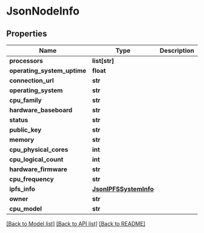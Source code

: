 # JsonNodeInfo


## Properties
Name | Type | Description | Notes
------------ | ------------- | ------------- | -------------
**processors** | **list[str]** |  | [optional] 
**operating_system_uptime** | **float** |  | [optional] 
**connection_url** | **str** |  | [optional] 
**operating_system** | **str** |  | [optional] 
**cpu_family** | **str** |  | [optional] 
**hardware_baseboard** | **str** |  | [optional] 
**status** | **str** |  | [optional] 
**public_key** | **str** |  | [optional] 
**memory** | **str** |  | [optional] 
**cpu_physical_cores** | **int** |  | [optional] 
**cpu_logical_count** | **int** |  | [optional] 
**hardware_firmware** | **str** |  | [optional] 
**cpu_frequency** | **str** |  | [optional] 
**ipfs_info** | [**JsonIPFSSystemInfo**](JsonIPFSSystemInfo.md) |  | [optional] 
**owner** | **str** |  | [optional] 
**cpu_model** | **str** |  | [optional] 

[[Back to Model list]](../README.md#documentation-for-models) [[Back to API list]](../README.md#documentation-for-api-endpoints) [[Back to README]](../README.md)



